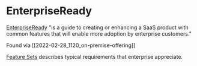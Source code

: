 # EnterpriseReady

[EnterpriseReady](https://www.enterpriseready.io/about/) "is a guide to creating or enhancing a SaaS product with common features that will enable more adoption by enterprise customers."

Found via [[2022-02-28_1120_on-premise-offering]]

[Feature Sets](https://www.enterpriseready.io/#features) describes typical requirements that enterprise appreciate.

